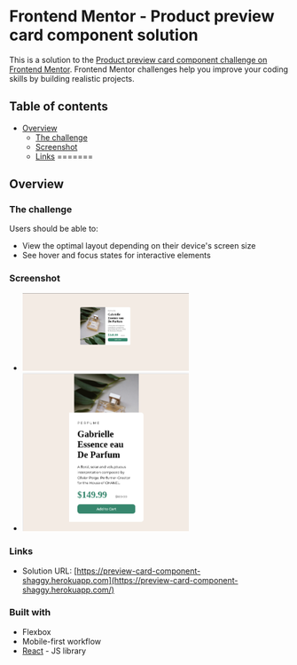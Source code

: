 # Frontend Mentor - Product preview card component solution

This is a solution to the [Product preview card component challenge on Frontend Mentor](https://www.frontendmentor.io/challenges/product-preview-card-component-GO7UmttRfa). Frontend Mentor challenges help you improve your coding skills by building realistic projects.

## Table of contents

- [Overview](#overview)
  - [The challenge](#the-challenge)
  - [Screenshot](#screenshot)
  - [Links](#links)
=======

## Overview

### The challenge

Users should be able to:

- View the optimal layout depending on their device's screen size
- See hover and focus states for interactive elements

### Screenshot
- <img width="300" src="./screenshots/desktop.png"/>
- <img width="300" src="./screenshots/mobile.png"/>

### Links

- Solution URL: [https://preview-card-component-shaggy.herokuapp.com](https://preview-card-component-shaggy.herokuapp.com/)


### Built with

- Flexbox
- Mobile-first workflow
- [React](https://reactjs.org/) - JS library